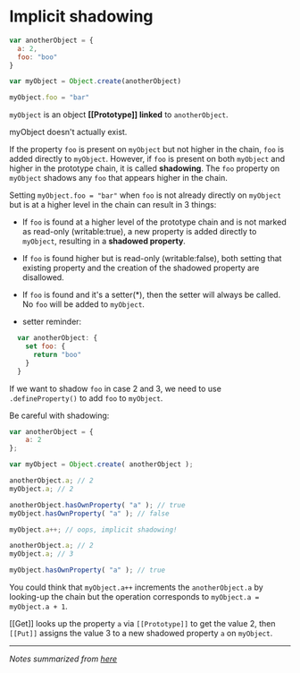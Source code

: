 # Implicit shadowing


```javascript
var anotherObject = {
  a: 2,
  foo: "boo"
}

var myObject = Object.create(anotherObject)

myObject.foo = "bar"
```

`myObject` is an object **[[Prototype]] linked** to `anotherObject`.

myObject doesn't actually exist.

If the property `foo` is present on `myObject` but not higher in the chain, `foo` is added directly to `myObject`.
However, if `foo` is present on both `myObject` and higher in the prototype chain, it is called **shadowing**.
The `foo` property on `myObject` shadows any `foo` that appears higher in the chain.

Setting `myObject.foo = "bar"` when `foo` is not already directly on `myObject` but is at a higher level in the chain can result in 3 things:

* If `foo` is found at a higher level of the prototype chain and is not marked as read-only (writable:true), a new property is added directly to `myObject`, resulting in a **shadowed property**.

* If `foo` is found higher but is read-only (writable:false), both setting that existing property and the creation of the shadowed property are disallowed.

* If `foo` is found and it's a setter(*), then the setter will always be called. No `foo` will be added to `myObject`.

* setter reminder:

```javascript
  var anotherObject: {
    set foo: {
      return "boo"
    }
  }
```

If we want to shadow `foo` in case 2 and 3, we need to use `.defineProperty()` to add `foo` to `myObject`.


Be careful with shadowing:

```javascript
var anotherObject = {
	a: 2
};

var myObject = Object.create( anotherObject );

anotherObject.a; // 2
myObject.a; // 2

anotherObject.hasOwnProperty( "a" ); // true
myObject.hasOwnProperty( "a" ); // false

myObject.a++; // oops, implicit shadowing!

anotherObject.a; // 2
myObject.a; // 3

myObject.hasOwnProperty( "a" ); // true
```

You could think that `myObject.a++` increments the `anotherObject.a` by looking-up the chain but the operation corresponds to `myObject.a = myObject.a + 1`.

[[Get]] looks up the property `a` via `[[Prototype]]` to get the value 2, then `[[Put]]` assigns the value 3 to a new shadowed property `a` on `myObject`.

---

*Notes summarized from [here](https://github.com/getify/You-Dont-Know-JS/blob/master/this%20%26%20object%20prototypes/ch5.md)*
